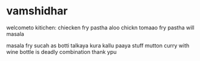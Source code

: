 # vamshidhar
welcometo kitichen:
chiecken fry
pastha aloo chickn tomaao
fry pastha will masala


 masala fry sucah as botti 
 talkaya kura kallu paaya 
 stuff mutton curry with wine bottle is deadly combination
 thank ypu
